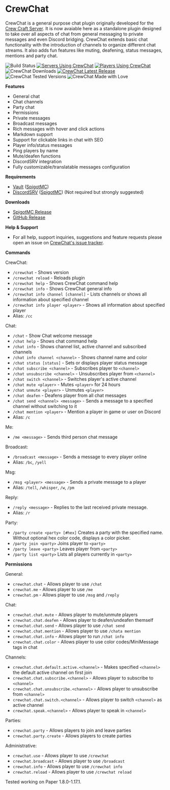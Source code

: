 # CrewChat
CrewChat is a general purpose chat plugin originally developed for the [Crew Craft Server](https://crewcraftserver.net). 
It is now avaiable here as a standalone plugin designed to take over all aspects of chat from general messaging to private messages and even Discord bridging.
CrewChat extends basic chat functionality with the introduction of channels to organize different chat streams.
It also adds fun features like muting, deafening, status messages, mentions and party chat.

![Build Status](https://github.com/mattboy9921/CrewChat/actions/workflows/maven.yml/badge.svg)
[![Servers Using CrewChat](https://img.shields.io/bstats/servers/5799?style=flat&label=Servers&logo=bookmeter&logoColor=94A0A5&labelColor=384142&color=00695C)](https://bstats.org/plugin/bukkit/CrewChat/5799)
[![Players Using CrewChat](https://img.shields.io/bstats/players/5799?style=flat&label=Players&logo=bookmeter&logoColor=94A0A5&labelColor=384142&color=00695C)](https://bstats.org/plugin/bukkit/CrewChat/5799)
![CrewChat Downloads](https://img.shields.io/github/downloads/mattboy9921/crewchat/total?label=Downloads&logo=docusign&logoColor=94A0A5&labelColor=384142)
[![CrewChat Latest Release](https://img.shields.io/github/v/release/mattboy9921/crewchat?label=Release&logo=dropbox&logoColor=94A0A5&labelColor=384142)](https://github.com/mattboy9921/CrewChat/releases/latest)
![CrewChat Tested Versions](https://img.shields.io/badge/Tested%20Versions-1.8.0--1.17.1-success?&logo=verizon&logoColor=94A0A5&labelColor=384142)
![CrewChat Made with Love](https://img.shields.io/badge/Made-with%20Love-red?&logo=undertale&logoColor=94A0A5&labelColor=384142)

**Features**
 - General chat
 - Chat channels
 - Party chat
 - Permissions
 - Private messages
 - Broadcast messages
 - Rich messages with hover and click actions
 - Markdown support
 - Support for clickable links in chat with SEO
 - Player info/status messages
 - Ping players by name
 - Mute/deafen functions
 - DiscordSRV integration
 - Fully customizable/translatable messages configuration

**Requirements**
- [Vault](https://github.com/mattboy9921/CrewChat/releases/latest) ([SpigotMC](https://www.spigotmc.org/resources/vault.34315/))
- [DiscordSRV](https://www.spigotmc.org/resources/vault.34315/) ([SpigotMC](https://www.spigotmc.org/resources/vault.34315/)) (Not required but strongly suggested)

**Downloads**
- [SpigotMC Release](https://www.spigotmc.org/resources/crewchat.96107/)
- [GitHub Release](https://github.com/mattboy9921/CrewChat/releases/latest)

**Help & Support**
- For all help, support inquiries, suggestions and feature requests please open an issue on [CrewChat's issue tracker](https://github.com/mattboy9921/CrewChat/issues).

**Commands**

CrewChat:
 - `/crewchat` - Shows version
 - `/crewchat reload` - Reloads plugin
 - `/crewchat help` - Shows CrewChat command help
 - `/crewchat info` - Shows CrewChat general info
 - `/crewchat info channel [channel]` - Lists channels or shows all information about specified channel
 - `/crewchat info player <player>` - Shows all information about specified player
 - Alias: `/cc`
 
Chat:
 - `/chat` - Show Chat welcome message
 - `/chat help` - Shows chat command help
 - `/chat info` - Shows channel list, active channel and subscribed channels
 - `/chat info channel <channel>` - Shows channel name and color
 - `/chat status [status]` - Sets or displays player status message
 - `/chat subscribe <channel>` - Subscribes player to `<channel>`
 - `/chat unsubscribe <channel>` - Unsubscribes player from `<channel>`
 - `/chat switch <channel>` - Switches player's active channel
 - `/chat mute <player>` - Mutes `<player>` for 24 hours
 - `/chat unmute <player>` - Unmutes `<player>`
 - `/chat deafen` - Deafens player from all chat messages
 - `/chat send <channel> <message>` - Sends a message to a specified channel without switching to it
 - `/chat mention <player>` - Mention a player in game or user on Discord
 - Alias: `/c`
 
Me:
 - `/me <message>` - Sends third person chat message

Broadcast:
 - `/broadcast <message>` - Sends a message to every player online
 - Alias: `/bc`, `/yell`
 
Msg:
 - `/msg <player> <message>` - Sends a private message to a player
 - Alias: `/tell`, `/whisper`, `/w`, `/pm`
 
Reply:
 - `/reply <message>` - Replies to the last received private message.
 - Alias: `/r`
 
Party:
 - `/party create <party> [#hex]` Creates a party with the specified name. Without optional hex color code, displays a color picker.
 - `/party join <party>` Joins player to `<party>`
 - `/party leave <party>` Leaves player from `<party>`
 - `/party list <party>` Lists all players currently in `<party>`
 
**Permissions**

General:
- `crewchat.chat` - Allows player to use `/chat`
- `crewchat.me` - Allows player to use `/me`
- `crewchat.pm` - Allows player to use `/msg` and `/reply`

Chat:
- `crewchat.chat.mute` - Allows player to mute/unmute players
- `crewchat.chat.deafen` - Allows player to deafen/undeafen themself
- `crewchat.chat.send` - Allows player to use `/chat send`
- `crewchat.chat.mention` - Allows player to use `/chata mention`
- `crewchat.chat.info` -  Allows player to run `/chat info`
- `crewchat.chat.color` - Allows player to use color codes/MiniMessage tags in chat

Channels:
- `crewchat.chat.default.active.<channel>` - Makes specified `<channel>` the default active channel on first join
- `crewchat.chat.subscribe.<channel>` - Allows player to subscribe to `<channel>`
- `crewchat.chat.unsubscribe.<channel>` - Allows player to unsubscribe from `<channel>`
- `crewchat.chat.switch.<channel>` - Allows player to switch `<channel>` as active channel
- `crewchat.speak.<channel>` - Allows player to speak in `<channel>`

Parties:
- `crewchat.party` - Allows players to join and leave parties
- `crewchat.party.create` - Allows players to create parties

Administrative:
- `crewchat.use` - Allows player to use `/crewchat`
- `crewchat.broadcast` - Allows player to use `/broadcast`
- `crewchat.info` - Allows player to use `/crewchat info`
- `crewchat.reload` - Allows player to use `/crewchat reload`
 
Tested working on Paper 1.8.0-1.17.1.